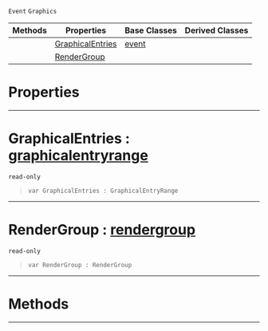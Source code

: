  `Event` `Graphics`



|Methods|Properties|Base Classes|Derived Classes|
|---|---|---|---|
| |[ GraphicalEntries](https://github.com/ZilchEngine/ZilchDocs/blob/master/code_reference/class_reference/graphicalsortevent.md#graphicalentries-zilch-en)|[event](https://github.com/ZilchEngine/ZilchDocs/blob/master/code_reference/class_reference/event.md)| |
| |[ RenderGroup](https://github.com/ZilchEngine/ZilchDocs/blob/master/code_reference/class_reference/graphicalsortevent.md#rendergroup-zilch-engine)| | |


 #  Properties


---  
 #  GraphicalEntries : [graphicalentryrange](https://github.com/ZilchEngine/ZilchDocs/blob/master/code_reference/class_reference/graphicalentryrange.md)

 `read-only`

> 
> ``` lang=cpp, name=Nada
> var GraphicalEntries : GraphicalEntryRange


---  
 #  RenderGroup : [rendergroup](https://github.com/ZilchEngine/ZilchDocs/blob/master/code_reference/class_reference/rendergroup.md)

 `read-only`

> 
> ``` lang=cpp, name=Nada
> var RenderGroup : RenderGroup


---  
 #  Methods


---  
 

 